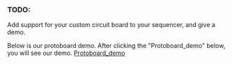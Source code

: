 ### TODO:

Add support for your custom circuit board to your sequencer, and give a demo.

Below is our protoboard demo. After clicking the "Protoboard_demo" below, you will see our demo.
[Protoboard_demo](https://github.com/lihzhao14/ese-5190-lab2-B/blob/main/protoboard_demo.md)
